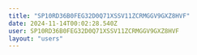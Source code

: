 ```yaml
---
title: "SP10RD36B0FEG32D0Q71XSSV11ZCRMGGV9GXZ8HVF"
date: 2024-11-14T00:02:28.540Z
user: SP10RD36B0FEG32D0Q71XSSV11ZCRMGGV9GXZ8HVF
layout: "users"
---
```

    